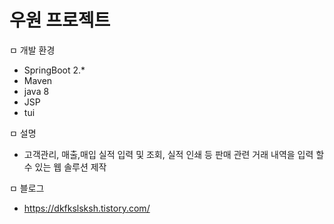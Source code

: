 <H1>
우원 프로젝트
</H1>

ㅁ 개발 환경
  - SpringBoot 2.*
  - Maven
  - java 8
  - JSP
  - tui 
  
  
ㅁ 설명
  - 고객관리, 매출,매입 실적 입력 및 조회, 실적 인쇄 등 판매 관련 거래 내역을 입력 할 수 있는 웹 솔루션 제작
  
  
ㅁ 블로그
 - https://dkfkslsksh.tistory.com/
  
    